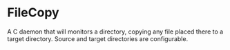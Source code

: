 FileCopy
========

A C daemon that will monitors a directory, copying any file placed there to a target directory. Source and target directories are configurable.

